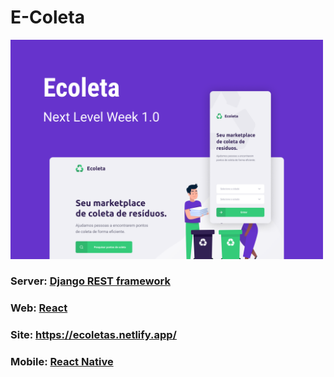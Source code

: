 # E-Coleta

<img src="capa.png" width="500">


### Server: [Django REST framework](https://www.django-rest-framework.org/)

### Web: [React](https://pt-br.reactjs.org/)<br>
### Site: https://ecoletas.netlify.app/

### Mobile: [React Native](https://reactnative.dev/)
